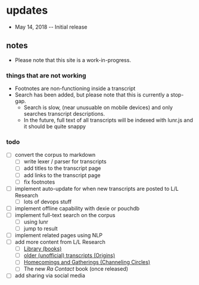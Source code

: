 # updates

+ May 14, 2018 -- Initial release

## notes

+ Please note that this site is a work-in-progress.

### things that are not working

+ Footnotes are non-functioning inside a transcript
+ Search has been added, but please note that this is currently a stop-gap. 
  + Search is slow, (near unusuable on mobile devices) and only searches transcript descriptions.
  + In the future, full text of all transcripts will be indexed with lunr.js and it should be quite snappy

### todo

+ [ ] convert the corpus to markdown
  + [ ] write lexer / parser for transcripts
  + [ ] add titles to the transcript page
  + [ ] add links to the transcript page
  + [ ] fix footnotes
+ [ ] implement auto-update for when new transcripts are posted to L/L Research
  + [ ] lots of devops stuff
+ [ ] implement offline capability with dexie or pouchdb
+ [ ] implement full-text search on the corpus
  + [ ] using lunr
  + [ ] jump to result
+ [ ] implement related pages using NLP
+ [ ] add more content from L/L Research
  + [ ] [Library (books)](http://llresearch.org/library.aspx)
  + [ ] [older (unofficial) transcripts (Origins)](http://llresearch.org/origins/origins_toc.aspx)
  + [ ] [Homecomings and Gatherings (Channeling Circles)](http://llresearch.org/library.aspx)
  + [ ] The new _Ra Contact_ book (once released)
+ [ ] add sharing via social media
